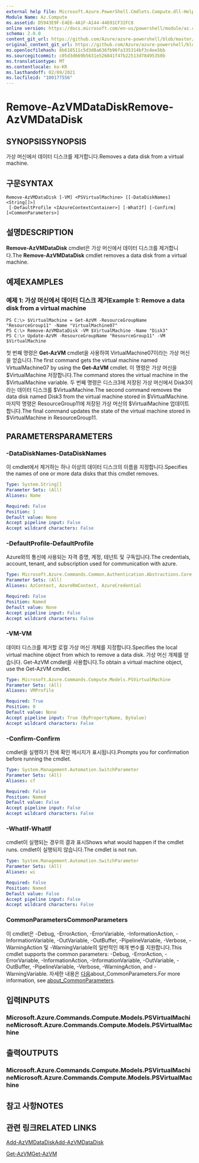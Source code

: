 ```yaml
---
external help file: Microsoft.Azure.PowerShell.Cmdlets.Compute.dll-Help.xml
Module Name: Az.Compute
ms.assetid: D5943E9F-E4E6-4A1F-A144-44691CF32FC8
online version: https://docs.microsoft.com/en-us/powershell/module/az.compute/remove-azvmdatadisk
schema: 2.0.0
content_git_url: https://github.com/Azure/azure-powershell/blob/master/src/Compute/Compute/help/Remove-AzVMDataDisk.md
original_content_git_url: https://github.com/Azure/azure-powershell/blob/master/src/Compute/Compute/help/Remove-AzVMDataDisk.md
ms.openlocfilehash: 6b618511c5d3d8a636fb96fa335314bf3c4ee5bb
ms.sourcegitcommit: c05d3d669b5631e526841f47b22513d78495350b
ms.translationtype: MT
ms.contentlocale: ko-KR
ms.lasthandoff: 02/09/2021
ms.locfileid: "100177556"
---
```

# <span data-ttu-id="90323-101">Remove-AzVMDataDisk</span><span class="sxs-lookup"><span data-stu-id="90323-101">Remove-AzVMDataDisk</span></span>

## <span data-ttu-id="90323-102">SYNOPSIS</span><span class="sxs-lookup"><span data-stu-id="90323-102">SYNOPSIS</span></span>
<span data-ttu-id="90323-103">가상 머신에서 데이터 디스크를 제거합니다.</span><span class="sxs-lookup"><span data-stu-id="90323-103">Removes a data disk from a virtual machine.</span></span>

## <span data-ttu-id="90323-104">구문</span><span class="sxs-lookup"><span data-stu-id="90323-104">SYNTAX</span></span>

```
Remove-AzVMDataDisk [-VM] <PSVirtualMachine> [[-DataDiskNames] <String[]>]
 [-DefaultProfile <IAzureContextContainer>] [-WhatIf] [-Confirm] [<CommonParameters>]
```

## <span data-ttu-id="90323-105">설명</span><span class="sxs-lookup"><span data-stu-id="90323-105">DESCRIPTION</span></span>
<span data-ttu-id="90323-106">**Remove-AzVMDataDisk** cmdlet은 가상 머신에서 데이터 디스크를 제거합니다.</span><span class="sxs-lookup"><span data-stu-id="90323-106">The **Remove-AzVMDataDisk** cmdlet removes a data disk from a virtual machine.</span></span>

## <span data-ttu-id="90323-107">예제</span><span class="sxs-lookup"><span data-stu-id="90323-107">EXAMPLES</span></span>

### <span data-ttu-id="90323-108">예제 1: 가상 머신에서 데이터 디스크 제거</span><span class="sxs-lookup"><span data-stu-id="90323-108">Example 1: Remove a data disk from a virtual machine</span></span>
```
PS C:\> $VirtualMachine = Get-AzVM -ResourceGroupName "ResourceGroup11" -Name "VirtualMachine07" 
PS C:\> Remove-AzVMDataDisk -VM $VirtualMachine -Name "Disk3"
PS C:\> Update-AzVM -ResourceGroupName "ResourceGroup11" -VM $VirtualMachine
```

<span data-ttu-id="90323-109">첫 번째 명령은 **Get-AzVM** cmdlet을 사용하여 VirtualMachine07이라는 가상 머신을 얻습니다.</span><span class="sxs-lookup"><span data-stu-id="90323-109">The first command gets the virtual machine named VirtualMachine07 by using the **Get-AzVM** cmdlet.</span></span>
<span data-ttu-id="90323-110">이 명령은 가상 머신을 $VirtualMachine 저장합니다.</span><span class="sxs-lookup"><span data-stu-id="90323-110">The command stores the virtual machine in the $VirtualMachine variable.</span></span>
<span data-ttu-id="90323-111">두 번째 명령은 디스크3에 저장된 가상 머신에서 Disk3이라는 데이터 디스크를 $VirtualMachine.</span><span class="sxs-lookup"><span data-stu-id="90323-111">The second command removes the data disk named Disk3 from the virtual machine stored in $VirtualMachine.</span></span>
<span data-ttu-id="90323-112">마지막 명령은 ResourceGroup11에 저장된 가상 머신의 $VirtualMachine 업데이트합니다.</span><span class="sxs-lookup"><span data-stu-id="90323-112">The final command updates the state of the virtual machine stored in $VirtualMachine in ResourceGroup11.</span></span>

## <span data-ttu-id="90323-113">PARAMETERS</span><span class="sxs-lookup"><span data-stu-id="90323-113">PARAMETERS</span></span>

### <span data-ttu-id="90323-114">-DataDiskNames</span><span class="sxs-lookup"><span data-stu-id="90323-114">-DataDiskNames</span></span>
<span data-ttu-id="90323-115">이 cmdlet에서 제거하는 하나 이상의 데이터 디스크의 이름을 지정합니다.</span><span class="sxs-lookup"><span data-stu-id="90323-115">Specifies the names of one or more data disks that this cmdlet removes.</span></span>

```yaml
Type: System.String[]
Parameter Sets: (All)
Aliases: Name

Required: False
Position: 1
Default value: None
Accept pipeline input: False
Accept wildcard characters: False
```

### <span data-ttu-id="90323-116">-DefaultProfile</span><span class="sxs-lookup"><span data-stu-id="90323-116">-DefaultProfile</span></span>
<span data-ttu-id="90323-117">Azure와의 통신에 사용되는 자격 증명, 계정, 테넌트 및 구독입니다.</span><span class="sxs-lookup"><span data-stu-id="90323-117">The credentials, account, tenant, and subscription used for communication with azure.</span></span>

```yaml
Type: Microsoft.Azure.Commands.Common.Authentication.Abstractions.Core.IAzureContextContainer
Parameter Sets: (All)
Aliases: AzContext, AzureRmContext, AzureCredential

Required: False
Position: Named
Default value: None
Accept pipeline input: False
Accept wildcard characters: False
```

### <span data-ttu-id="90323-118">-VM</span><span class="sxs-lookup"><span data-stu-id="90323-118">-VM</span></span>
<span data-ttu-id="90323-119">데이터 디스크를 제거할 로컬 가상 머신 개체를 지정합니다.</span><span class="sxs-lookup"><span data-stu-id="90323-119">Specifies the local virtual machine object from which to remove a data disk.</span></span>
<span data-ttu-id="90323-120">가상 머신 개체를 얻습니다. Get-AzVM cmdlet을 사용합니다.</span><span class="sxs-lookup"><span data-stu-id="90323-120">To obtain a virtual machine object, use the Get-AzVM cmdlet.</span></span>

```yaml
Type: Microsoft.Azure.Commands.Compute.Models.PSVirtualMachine
Parameter Sets: (All)
Aliases: VMProfile

Required: True
Position: 0
Default value: None
Accept pipeline input: True (ByPropertyName, ByValue)
Accept wildcard characters: False
```

### <span data-ttu-id="90323-121">-Confirm</span><span class="sxs-lookup"><span data-stu-id="90323-121">-Confirm</span></span>
<span data-ttu-id="90323-122">cmdlet을 실행하기 전에 확인 메시지가 표시됩니다.</span><span class="sxs-lookup"><span data-stu-id="90323-122">Prompts you for confirmation before running the cmdlet.</span></span>

```yaml
Type: System.Management.Automation.SwitchParameter
Parameter Sets: (All)
Aliases: cf

Required: False
Position: Named
Default value: False
Accept pipeline input: False
Accept wildcard characters: False
```

### <span data-ttu-id="90323-123">-WhatIf</span><span class="sxs-lookup"><span data-stu-id="90323-123">-WhatIf</span></span>
<span data-ttu-id="90323-124">cmdlet이 실행되는 경우의 결과 표시</span><span class="sxs-lookup"><span data-stu-id="90323-124">Shows what would happen if the cmdlet runs.</span></span> <span data-ttu-id="90323-125">cmdlet이 실행되지 않습니다.</span><span class="sxs-lookup"><span data-stu-id="90323-125">The cmdlet is not run.</span></span>

```yaml
Type: System.Management.Automation.SwitchParameter
Parameter Sets: (All)
Aliases: wi

Required: False
Position: Named
Default value: False
Accept pipeline input: False
Accept wildcard characters: False
```

### <span data-ttu-id="90323-126">CommonParameters</span><span class="sxs-lookup"><span data-stu-id="90323-126">CommonParameters</span></span>
<span data-ttu-id="90323-127">이 cmdlet은 -Debug, -ErrorAction, -ErrorVariable, -InformationAction, -InformationVariable, -OutVariable, -OutBuffer, -PipelineVariable, -Verbose, -WarningAction 및 -WarningVariable의 일반적인 매개 변수를 지원합니다.</span><span class="sxs-lookup"><span data-stu-id="90323-127">This cmdlet supports the common parameters: -Debug, -ErrorAction, -ErrorVariable, -InformationAction, -InformationVariable, -OutVariable, -OutBuffer, -PipelineVariable, -Verbose, -WarningAction, and -WarningVariable.</span></span> <span data-ttu-id="90323-128">자세한 내용은 [다음](http://go.microsoft.com/fwlink/?LinkID=113216)about_CommonParameters.</span><span class="sxs-lookup"><span data-stu-id="90323-128">For more information, see [about_CommonParameters](http://go.microsoft.com/fwlink/?LinkID=113216).</span></span>

## <span data-ttu-id="90323-129">입력</span><span class="sxs-lookup"><span data-stu-id="90323-129">INPUTS</span></span>

### <span data-ttu-id="90323-130">Microsoft.Azure.Commands.Compute.Models.PSVirtualMachine</span><span class="sxs-lookup"><span data-stu-id="90323-130">Microsoft.Azure.Commands.Compute.Models.PSVirtualMachine</span></span>

## <span data-ttu-id="90323-131">출력</span><span class="sxs-lookup"><span data-stu-id="90323-131">OUTPUTS</span></span>

### <span data-ttu-id="90323-132">Microsoft.Azure.Commands.Compute.Models.PSVirtualMachine</span><span class="sxs-lookup"><span data-stu-id="90323-132">Microsoft.Azure.Commands.Compute.Models.PSVirtualMachine</span></span>

## <span data-ttu-id="90323-133">참고 사항</span><span class="sxs-lookup"><span data-stu-id="90323-133">NOTES</span></span>

## <span data-ttu-id="90323-134">관련 링크</span><span class="sxs-lookup"><span data-stu-id="90323-134">RELATED LINKS</span></span>

[<span data-ttu-id="90323-135">Add-AzVMDataDisk</span><span class="sxs-lookup"><span data-stu-id="90323-135">Add-AzVMDataDisk</span></span>](./Add-AzVMDataDisk.md)

[<span data-ttu-id="90323-136">Get-AzVM</span><span class="sxs-lookup"><span data-stu-id="90323-136">Get-AzVM</span></span>](./Get-AzVM.md)



